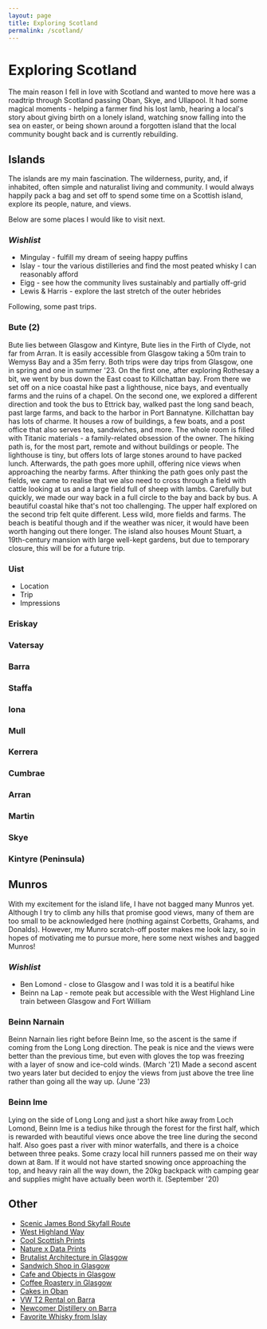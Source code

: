 ```yaml
--- 
layout: page
title: Exploring Scotland
permalink: /scotland/
--- 
```


# Exploring Scotland
The main reason I fell in love with Scotland and wanted to move here was a roadtrip through Scotland passing Oban, Skye, and Ullapool. It had some magical moments - helping a farmer find his lost lamb, hearing a local's story about giving birth on a lonely island, watching snow falling into the sea on easter, or being shown around a forgotten island that the local community bought back and is currently rebuilding.

## Islands
The islands are my main fascination. The wilderness, purity, and, if inhabited, often simple and naturalist living and community. I would always happily pack a bag and set off to spend some time on a Scottish island, explore its people, nature, and views.

Below are some places I would like to visit next.

### _Wishlist_
- Mingulay - fulfill my dream of seeing happy puffins
- Islay - tour the various distilleries and find the most peated whisky I can reasonably afford
- Eigg - see how the community lives sustainably and partially off-grid
- Lewis & Harris - explore the last stretch of the outer hebrides

Following, some past trips.

### Bute (2)
Bute lies between Glasgow and Kintyre, Bute lies in the Firth of Clyde, not far from Arran. It is easily accessible from Glasgow taking a 50m train to Wemyss Bay and a 35m ferry. Both trips were day trips from Glasgow, one in spring and one in summer '23. On the first one, after exploring Rothesay a bit, we went by bus down the East coast to Killchattan bay. From there we set off on a nice coastal hike past a lighthouse, nice bays, and eventually farms and the ruins of a chapel. On the second one, we explored a different direction and took the bus to Ettrick bay, walked past the long sand beach, past large farms, and back to the harbor in Port Bannatyne. Killchattan bay has lots of charme. It houses a row of buildings, a few boats, and a post office that also serves tea, sandwiches, and more. The whole room is filled with Titanic materials - a family-related obsession of the owner. The hiking path is, for the most part, remote and without buildings or people. The lighthouse is tiny, but offers lots of large stones around to have packed lunch. Afterwards, the path goes more uphill, offering nice views when approaching the nearby farms. After thinking the path goes only past the fields, we came to realise that we also need to cross through a field with cattle looking at us and a large field full of sheep with lambs. Carefully but quickly, we made our way back in a full circle to the bay and back by bus. A beautiful coastal hike that's not too challenging. The upper half explored on the second trip felt quite different. Less wild, more fields and farms. The beach is beatiful though and if the weather was nicer, it would have been worth hanging out there longer. The island also houses Mount Stuart, a 19th-century mansion with large well-kept gardens, but due to temporary closure, this will be for a future trip.

### Uist
- Location
- Trip
- Impressions


### Eriskay

### Vatersay

### Barra

### Staffa

### Iona

### Mull

### Kerrera

### Cumbrae

### Arran

### Martin

### Skye

### Kintyre (Peninsula)


## Munros

With my excitement for the island life, I have not bagged many Munros yet. Although I try to climb any hills that promise good views, many of them are too small to be acknowledged here (nothing against Corbetts, Grahams, and Donalds). However, my Munro scratch-off poster makes me look lazy, so in hopes of motivating me to pursue more, here some next wishes and bagged Munros!

### _Wishlist_
- Ben Lomond - close to Glasgow and I was told it is a beatiful hike 
- Beinn na Lap - remote peak but accessible with the West Highland Line train between Glasgow and Fort William


### Beinn Narnain
Beinn Narnain lies right before Beinn Ime, so the ascent is the same if coming from the Long Long direction. The peak is nice and the views were better than the previous time, but even with gloves the top was freezing with a layer of snow and ice-cold winds. (March '21) Made a second ascent two years later but decided to enjoy the views from just above the tree line rather than going all the way up. (June '23)

### Beinn Ime
Lying on the side of Long Long and just a short hike away from Loch Lomond, Beinn Ime is a tedius hike through the forest for the first half, which is rewarded with beautiful views once above the tree line during the second half. Also goes past a river with minor waterfalls, and there is a choice between three peaks. Some crazy local hill runners passed me on their way down at 8am. If it would not have started snowing once approaching the top, and heavy rain all the way down, the 20kg backpack with camping gear and supplies might have actually been worth it. (September '20)


## Other
- [Scenic James Bond Skyfall Route](https://www.google.com/maps/@56.6649032,-4.9497665,14z)
- [West Highland Way](https://www.westhighlandway.org/)
- [Cool Scottish Prints](https://rorykennedy.com/)
- [Nature x Data Prints](https://ploterre.com/)
- [Brutalist Architecture in Glasgow](https://brutalistconstructions.com/category/uk/glasgow/)
- [Sandwich Shop in Glasgow](https://www.instagram.com/bitemeglasgow/)
- [Cafe and Objects in Glasgow](https://mygodshot.com/)
- [Coffee Roastery in Glasgow](https://www.thegoodcoffeecartel.com/)
- [Cakes in Oban](https://www.facebook.com/RoxysCoffeeAndTeaHouse)
- [VW T2 Rental on Barra](https://www.airbnb.co.uk/rooms/620849450384380353)
- [Newcomer Distillery on Barra](https://isleofbarradistillers.com/)
- [Favorite Whisky from Islay](https://uk.bruichladdich.com/collections/port-charlotte)